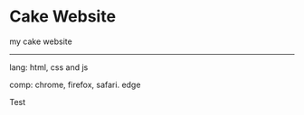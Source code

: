 # Cake Website
my cake website
<hr>
lang: html, css and js

comp: chrome, firefox, safari. edge

Test
